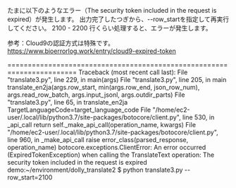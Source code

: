 たまに以下のようなエラー（The security token included in the request is expired）が発生します。
出力完了したつぎから、--row_startを指定して再実行してください。
2100 - 2200 行くらい処理すると、エラーが発生します。

参考：Cloud9の認証方式は特殊です。
https://www.bioerrorlog.work/entry/cloud9-expired-token

=======================================================================
Traceback (most recent call last):
  File "translate3.py", line 229, in <module>
    main(args)
  File "translate3.py", line 205, in main
    translate_en2ja(args.row_start, min(args.row_end, json_row_num), args.read_row_batch, args.input_jsonl, args.outdir_parts)
  File "translate3.py", line 65, in translate_en2ja
    TargetLanguageCode=target_language_code
  File "/home/ec2-user/.local/lib/python3.7/site-packages/botocore/client.py", line 530, in _api_call
    return self._make_api_call(operation_name, kwargs)
  File "/home/ec2-user/.local/lib/python3.7/site-packages/botocore/client.py", line 960, in _make_api_call
    raise error_class(parsed_response, operation_name)
botocore.exceptions.ClientError: An error occurred (ExpiredTokenException) when calling the TranslateText operation: The security token included in the request is expired
demo:~/environment/dolly_translate2 $ python translate3.py --row_start=2100